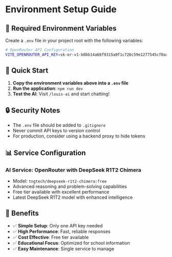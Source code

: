 # Environment Setup Guide

## 🔧 Required Environment Variables

Create a `.env` file in your project root with the following variables:

```bash
# OpenRouter API Configuration
VITE_OPENROUTER_API_KEY=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
```

## 🚀 Quick Start

1. **Copy the environment variables above into a `.env` file**
2. **Run the application**: `npm run dev`
3. **Test the AI**: Visit `/louis-ai` and start chatting!

## 🔒 Security Notes

- The `.env` file should be added to `.gitignore`
- Never commit API keys to version control
- For production, consider using a backend proxy to hide tokens

## 📊 Service Configuration

### **AI Service: OpenRouter with DeepSeek R1T2 Chimera**
- Model: `tngtech/deepseek-r1t2-chimera:free`
- Advanced reasoning and problem-solving capabilities
- Free tier available with excellent performance
- Latest DeepSeek R1T2 model with enhanced intelligence

## 🎯 Benefits

- ✅ **Simple Setup**: Only one API key needed
- ✅ **High Performance**: Fast, reliable responses
- ✅ **Cost Effective**: Free tier available
- ✅ **Educational Focus**: Optimized for school information
- ✅ **Easy Maintenance**: Single service to manage